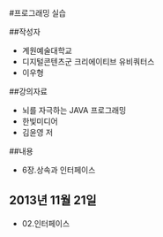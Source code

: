 #프로그래밍 실습

##작성자
- 계원예술대학교
- 디지털콘텐츠군 크리에이티브 유비쿼터스
- 이우형

##강의자료
- 뇌를 자극하는 JAVA 프로그래밍
- 한빛미디어
- 김윤영 저

##내용
- 6장.상속과 인터페이스

## 2013년 11월 21일
- 02.인터페이스
